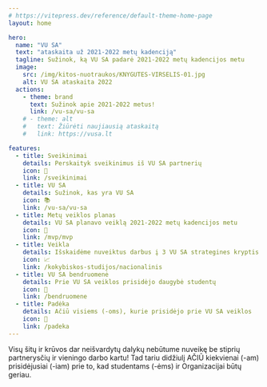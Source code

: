 ```yaml
---
# https://vitepress.dev/reference/default-theme-home-page
layout: home

hero:
  name: "VU SA"
  text: "ataskaita už 2021-2022 metų kadenciją"
  tagline: Sužinok, ką VU SA padarė 2021-2022 metų kadencijos metu
  image:
    src: /img/kitos-nuotraukos/KNYGUTES-VIRSELIS-01.jpg
    alt: VU SA ataskaita 2022
  actions:
    - theme: brand
      text: Sužinok apie 2021-2022 metus!
      link: /vu-sa/vu-sa
    # - theme: alt
    #   text: Žiūrėti naujiausią ataskaitą
    #   link: https://vusa.lt

features:
  - title: Sveikinimai
    details: Perskaityk sveikinimus iš VU SA partnerių
    icon: 🎉
    link: /sveikinimai
  - title: VU SA
    details: Sužinok, kas yra VU SA
    icon: 📚
    link: /vu-sa/vu-sa
  - title: Metų veiklos planas
    details: VU SA planavo veiklą 2021-2022 metų kadencijos metu
    icon: 📝
    link: /mvp/mvp
  - title: Veikla
    details: Išskaidėme nuveiktus darbus į 3 VU SA strategines kryptis
    icon: 📈
    link: /kokybiskos-studijos/nacionalinis
  - title: VU SA bendruomenė
    details: Prie VU SA veiklos prisidėjo daugybė studentų
    icon: 🤝
    link: /bendruomene
  - title: Padėka
    details: Ačiū visiems (-oms), kurie prisidėjo prie VU SA veiklos
    icon: 🙏
    link: /padeka
---
```


<script setup lang="ts">
import TestimonialElement from "../components/TestimonialElement.vue";
</script>

<TestimonialElement img-src="/ataskaita2022/img/sveikinimai/neda.jpg" person-name="Neda Žutautaitė" person-position="VU SA prezidentė" href="/prezidentes-kalba" button-text="Prezidentės kalba">
Visų šitų ir krūvos dar neišvardytų dalykų nebūtume nuveikę be stiprių partnerysčių ir vieningo darbo kartu!
Tad tariu didžiulį AČIŪ kiekvienai (-am) prisidėjusiai (-iam) prie to, kad studentams (-ėms) ir Organizacijai būtų geriau.
</TestimonialElement>
